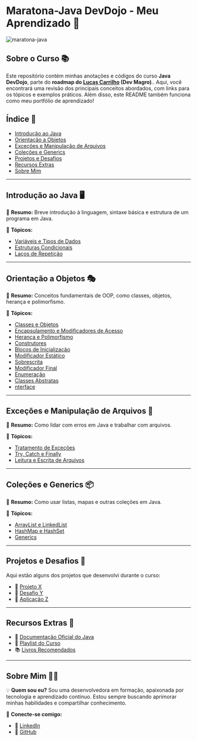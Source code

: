 # Maratona-Java DevDojo - Meu Aprendizado 🚀

![maratona-java](https://github.com/user-attachments/assets/14e90bca-8c87-466a-b417-b620e3e51554)


## Sobre o Curso 📚
Este repositório contém minhas anotações e códigos do curso **Java DevDojo**, parte do **roadmap do [Lucas Carrilho](https://github.com/karilho) (Dev Magro)**.. Aqui, você encontrará uma revisão dos principais conceitos abordados, com links para os tópicos e exemplos práticos. Além disso, este README também funciona como meu portfólio de aprendizado!

## Índice 📌
- [Introdução ao Java](#introducao-ao-java)
- [Orientação a Objetos](#orientacao-a-objetos)
- [Exceções e Manipulação de Arquivos](#excecoes-e-manipulacao-de-arquivos)
- [Coleções e Generics](#colecoes-e-generics)
- [Projetos e Desafios](#projetos-e-desafios)
- [Recursos Extras](#recursos-extras)
- [Sobre Mim](#sobre-mim)

---

## Introdução ao Java 🖥️
📌 **Resumo:** Breve introdução à linguagem, sintaxe básica e estrutura de um programa em Java.

🔗 **Tópicos:**
- [Variáveis e Tipos de Dados](src/maratona/src/AAnotações/Variaveis.md)
- [Estruturas Condicionais](src/maratona/src/AAnotações/EstruturasCondicionais.md)
- [Laços de Repetição](src/maratona/src/AAnotações/LacosRepeticao.md)

---

## Orientação a Objetos 🎭
📌 **Resumo:** Conceitos fundamentais de OOP, como classes, objetos, herança e polimorfismo.

🔗 **Tópicos:**
- [Classes e Objetos](src/maratona/src/AAnotações/POO.md)
- [Encapsulamento e Modificadores de Acesso](src/maratona/src/AAnotações/POO.md)
- [Herança e Polimorfismo](src/maratona/src/AAnotações/POO.md)
- [Construtores](src/maratona/src/AAnotações/POO.md)
- [Blocos de Inicialização](src/maratona/src/AAnotações/POO.md)
- [ Modificador Estático](src/maratona/src/AAnotações/POO.md)
- [ Sobrescrita](src/maratona/src/AAnotações/POO.md)
- [ Modificador Final](src/maratona/src/AAnotações/POO.md)
- [ Enumeração](src/maratona/src/AAnotações/POO.md)
- [Classes Abstratas](src/maratona/src/AAnotações/POO.md)
- [nterface](src/maratona/src/AAnotações/POO.md)


---

## Exceções e Manipulação de Arquivos 📄
📌 **Resumo:** Como lidar com erros em Java e trabalhar com arquivos.

🔗 **Tópicos:**
- [Tratamento de Exceções](link_para_o_topico)
- [Try, Catch e Finally](link_para_o_topico)
- [Leitura e Escrita de Arquivos](link_para_o_topico)

---

## Coleções e Generics 📦
📌 **Resumo:** Como usar listas, mapas e outras coleções em Java.

🔗 **Tópicos:**
- [ArrayList e LinkedList](link_para_o_topico)
- [HashMap e HashSet](link_para_o_topico)
- [Generics](link_para_o_topico)

---

## Projetos e Desafios 🚀
Aqui estão alguns dos projetos que desenvolvi durante o curso:

- 🔹 [Projeto X](link_para_projeto)
- 🔹 [Desafio Y](link_para_desafio)
- 🔹 [Aplicação Z](link_para_aplicacao)

---

## Recursos Extras 📖
- 📌 [Documentação Oficial do Java](https://docs.oracle.com/en/java/)
- 🎥 [Playlist do Curso](https://www.youtube.com/playlist?list=PL62G310vn6nFIsOCC0H-C2infYgwm8SWW)
- 📚 [Livros Recomendados](link_para_livros)

---

## Sobre Mim 👨‍💻
💡 **Quem sou eu?** Sou uma desenvolvedora em formação, apaixonada por tecnologia e aprendizado contínuo. Estou sempre buscando aprimorar minhas habilidades e compartilhar conhecimento.

📍 **Conecte-se comigo:**
- 🔗 [LinkedIn](https://www.linkedin.com/in/joyce-souto-1482a719a/)
- 🔗 [GitHub](https://github.com/joycsouto)
